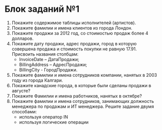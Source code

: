 # Блок заданий №1

1.  Покажите содержимое таблицы исполнителей (артистов).
2.  Покажите фамилии и имена клиентов из города Лондон.
3.  Покажите продажи за 2012 год, со стоимостью продаж более 4 долларов.
4.  Покажите дату продажи, адрес продажи, город в которую совершена продажа и стоимость покупки   не  равную 17.91. 
    Присвоить названия столбцам: 
    * InvoiceDate – ДатаПродажи;
    *  BillingAddress – АдресПродажи;
    *  BillingCity - ГородПродажи.
5.  Покажите фамилии и имена сотрудников компании, нанятых в 2003 году из города Калгари.
6. Покажите канадские города, в которые были сделаны продажи в августе?
7.  Покажите Фамилии и имена работников, нанятых в октябре?
8.  Покажите фамилии и имена сотрудников, занимающих должность менеджера по продажам и ИТ менеджера. Решите задание двумя способами: 
    * используя оператор IN
    * используя логические операции